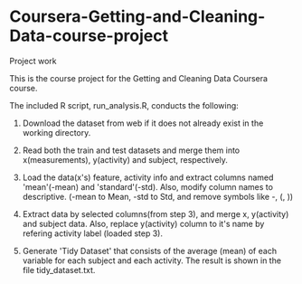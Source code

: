 # Coursera-Getting-and-Cleaning-Data-course-project
Project work

This is the course project for the Getting and Cleaning Data Coursera course.

The included R script, run_analysis.R, conducts the following:

1. Download the dataset from web if it does not already exist in the working directory.

2. Read both the train and test datasets and merge them into x(measurements), y(activity) and subject, respectively.

3. Load the data(x's) feature, activity info and extract columns named 'mean'(-mean) and 'standard'(-std). Also, modify column names to descriptive. (-mean to Mean, -std to Std, and remove symbols like -, (, ))

4. Extract data by selected columns(from step 3), and merge x, y(activity) and subject data. Also, replace y(activity) column to it's name by refering activity label (loaded step 3).

5. Generate 'Tidy Dataset' that consists of the average (mean) of each variable for each subject and each activity. The result is shown in the file tidy_dataset.txt.
